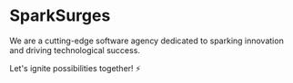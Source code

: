 # SparkSurges

We are a cutting-edge software agency dedicated to sparking innovation and driving technological success. 

Let's ignite possibilities together! ⚡

